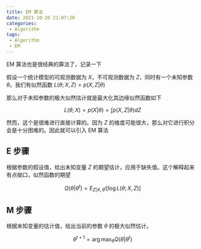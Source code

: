 ```yaml
---
title: EM 算法
date: 2021-10-26 21:07:20
categories:
 - Algorithm
tags:
 - Algorithm
 - EM
---
```


EM 算法也是很经典的算法了，记录一下

<!--more-->

假设一个统计模型的可观测数据为 $X$，不可观测数据为 $Z$，同时有一个未知参数 $\theta$。我们有似然函数 $L(\theta;X,Z)=p(X,Z|\theta)$

那么对于未知参数的极大似然估计就是最大化其边缘似然函数如下

$$L(\theta;X)=p(X|\theta)=\int p(X,Z|\theta) dZ$$

然而，这个是很难进行直接计算的。因为 $Z$ 的维度可能很大，那么对它进行积分会是十分困难的。因此就可以引入 EM 算法

## E 步骤

根据参数的假设值，给出未知变量 $Z$ 的期望估计，应用于缺失值。这个解释起来有点拗口，似然函数的期望

$$Q(\theta|\theta^t)=E_{Z|X,\theta^t}[\log L(\theta;X,Z)]$$

## M 步骤

根据未知变量的估计值，给出当前的参数 $\theta$ 的极大似然估计。

$$\theta^{t+1}=\arg\max_{\theta} Q(\theta|\theta^t)$$
